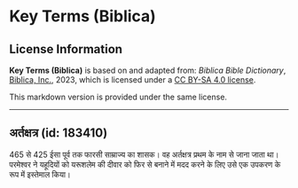 # Key Terms (Biblica)

## License Information

**Key Terms (Biblica)** is based on and adapted from: _Biblica Bible Dictionary_, [Biblica, Inc.](https://www.biblica.com/), 2023, which is licensed under a [CC BY-SA 4.0 license](https://creativecommons.org/licenses/by-sa/4.0/legalcode.en).

This markdown version is provided under the same license.



--------------------------------

## अर्तक्षत्र (id: 183410)

465 से 425 ईसा पूर्व तक फारसी साम्राज्य का शासक। वह अर्तक्षत्र प्रथम के नाम से जाना जाता था। परमेश्वर ने यहूदियों को यरूशलेम की दीवार को फिर से बनाने में मदद करने के लिए उसे एक उपकरण के रूप में इस्तेमाल किया।


